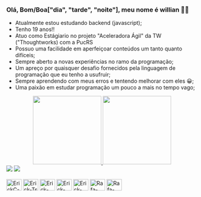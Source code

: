 ### Olá, Bom/Boa["dia", "tarde", "noite"], meu nome é willian 👋😎

- Atualmente estou estudando backend (javascript);
- Tenho 19 anos!! 
- Atuo como Estágiario no projeto "Aceleradora Ágil" da TW ("Thoughtworks) com a PucRS
- Possuo uma facilidade em aperfeiçoar conteúdos um tanto quanto difíceis; 
- Sempre aberto a novas experiências no ramo da programação;
- Um apreço por quaisquer desafio fornecidos pela linguagem de programação que eu tenho a usufruir;
- Sempre aprendendo com meus erros e tentendo melhorar com eles 😀;
- Uma paixão em estudar programação um pouco a mais no tempo vago;

<div align="center">
  <a href="https://github.com/Willianfreitas01">
  <img height="180em" src="https://github-readme-stats.vercel.app/api?username=Willianfreitas01&show_icons=true&theme=dark&include_all_commits=true&count_private=true"/>
  <img height="180em" src="https://github-readme-stats.vercel.app/api/top-langs/?username=Willianfreitas01&layout=compact&langs_count=7&theme=dark"/>
</div>
  


<div> 
  <a href="https://www.instagram.com/ev0luwill/" target="_blank"><img src="https://img.shields.io/badge/-Instagram-%23E4405F?style=for-the-badge&logo=instagram&logoColor=white" target="_blank"></a>
  <a href="https://www.linkedin.com/in/willian-freitas-31b8a9216/" target="_blank"><img src="https://img.shields.io/badge/-LinkedIn-%230077B5?style=for-the-badge&logo=linkedin&logoColor=white" target="_blank"></a>
</div>

<div style="display: inline_block"><br>
  <img align="center" alt="ErickC-Js" height="30" width="40" src="https://cdn.jsdelivr.net/gh/devicons/devicon/icons/html5/html5-original.svg" />
  <img align="center" alt="Erick-Ts" height="30" width="40" src="https://cdn.jsdelivr.net/gh/devicons/devicon/icons/css3/css3-original.svg" />
  <img align="center" alt="Erick-React" height="30" width="40" src="https://cdn.jsdelivr.net/gh/devicons/devicon/icons/javascript/javascript-original.svg" />
  <img align="center" alt="Erick-HTML" height="30" width="40" src="https://cdn.jsdelivr.net/gh/devicons/devicon/icons/react/react-original.svg" />
  <img align="center" alt="Erick-CSS" height="30" width="40" src="https://cdn.jsdelivr.net/gh/devicons/devicon/icons/vscode/vscode-original.svg" />
  <img align="center" alt="Rafa-CSS" height="30" width="40" src="https://cdn.jsdelivr.net/gh/devicons/devicon/icons/codepen/codepen-plain.svg" />
  <img align="center" alt="Rafa-CSS" height="30" width="40" src="https://cdn.jsdelivr.net/gh/devicons/devicon/icons/bash/bash-original.svg" />
</div>
